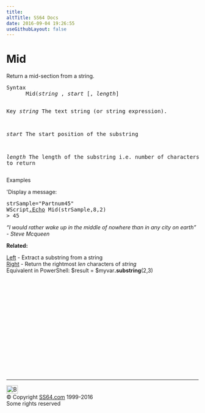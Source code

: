 ```yaml
---
title:
altTitle: SS64 Docs
date: 2016-09-04 19:26:55
useGithubLayout: false
---
```

<!-- #BeginLibraryItem "/Library/head_vb.lbi" --><!-- #EndLibraryItem --><h1>Mid</h1> 
<p>Return a mid-section from a string.</p>
<pre>Syntax 
      Mid(<i>string</i> , <i>start </i>[, <i>length</i>]

Key
   <i>string</i>   The text string (or string expression).
 
   <i>start</i>    The start position of the substring

   <i>length</i>   The length of the substring i.e. number of characters to return</pre>
<p>Examples</p>
<p>'Display a message:</p>
<pre>strSample="Partnum45"
WScript<a href="echo.html">.Echo</a> Mid(strSample,8,2)
&gt; 45</pre>
<p class="quote"><i>“I would rather wake up in the middle of nowhere than in any city on earth” - Steve Mcqueen</i></p>
<p><b>Related:</b></p>
<p> <a href="left.html">Left</a> - Extract a substring from a string<br>
<a href="right.html">Right</a> - Return the rightmost <i>len </i>characters of <i>string<br>
</i>Equivalent in PowerShell: <span class="code">$result = $myvar<b>.substring</b>(2,3)</span></p><!-- #BeginLibraryItem "/Library/foot_vb.lbi" --><p>
<!-- VB300 -->
<ins class="adsbygoogle" style="display:inline-block;width:300px;height:250px" data-ad-client="ca-pub-6140977852749469" data-ad-slot="1683739502"></ins>
<script>
(adsbygoogle = window.adsbygoogle || []).push({});
</script></p>
<hr>
<div id="bl" class="footer"><a href="mid.html#"><img src="../images/top.png" width="30" height="22" alt="Back to the Top"></a></div>
<div id="br" class="footer, tagline">© Copyright <a href="../index.html">SS64.com</a> 1999-2016<br>
Some rights reserved</div><!-- #EndLibraryItem -->

